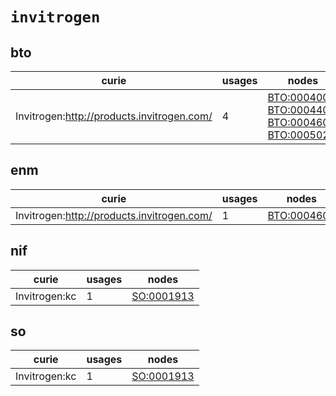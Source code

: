 # `invitrogen`

## bto

| curie                                      |   usages | nodes                                                                                                                                                                                                                                      |
|--------------------------------------------|----------|--------------------------------------------------------------------------------------------------------------------------------------------------------------------------------------------------------------------------------------------|
| Invitrogen:http://products.invitrogen.com/ |        4 | [BTO:0004002](http://purl.obolibrary.org/obo/BTO_0004002), [BTO:0004400](http://purl.obolibrary.org/obo/BTO_0004400), [BTO:0004602](http://purl.obolibrary.org/obo/BTO_0004602), [BTO:0005029](http://purl.obolibrary.org/obo/BTO_0005029) |

## enm

| curie                                      |   usages | nodes                                                     |
|--------------------------------------------|----------|-----------------------------------------------------------|
| Invitrogen:http://products.invitrogen.com/ |        1 | [BTO:0004602](http://purl.obolibrary.org/obo/BTO_0004602) |

## nif

| curie         |   usages | nodes                                                   |
|---------------|----------|---------------------------------------------------------|
| Invitrogen:kc |        1 | [SO:0001913](http://purl.obolibrary.org/obo/SO_0001913) |

## so

| curie         |   usages | nodes                                                   |
|---------------|----------|---------------------------------------------------------|
| Invitrogen:kc |        1 | [SO:0001913](http://purl.obolibrary.org/obo/SO_0001913) |


